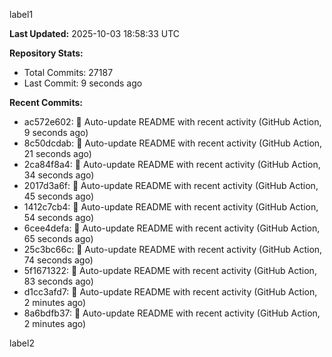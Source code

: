 
label1 
<!-- ACTIVITY_START -->
**Last Updated:** 2025-10-03 18:58:33 UTC

**Repository Stats:**
- Total Commits: 27187
- Last Commit: 9 seconds ago

**Recent Commits:**
- ac572e602: 🤖 Auto-update README with recent activity (GitHub Action, 9 seconds ago)
- 8c50dcdab: 🤖 Auto-update README with recent activity (GitHub Action, 21 seconds ago)
- 2ca84f8a4: 🤖 Auto-update README with recent activity (GitHub Action, 34 seconds ago)
- 2017d3a6f: 🤖 Auto-update README with recent activity (GitHub Action, 45 seconds ago)
- 1412c7cb4: 🤖 Auto-update README with recent activity (GitHub Action, 54 seconds ago)
- 6cee4defa: 🤖 Auto-update README with recent activity (GitHub Action, 65 seconds ago)
- 25c3bc66c: 🤖 Auto-update README with recent activity (GitHub Action, 74 seconds ago)
- 5f1671322: 🤖 Auto-update README with recent activity (GitHub Action, 83 seconds ago)
- d1cc3afd7: 🤖 Auto-update README with recent activity (GitHub Action, 2 minutes ago)
- 8a6bdfb37: 🤖 Auto-update README with recent activity (GitHub Action, 2 minutes ago)
<!-- ACTIVITY_END -->

label2

